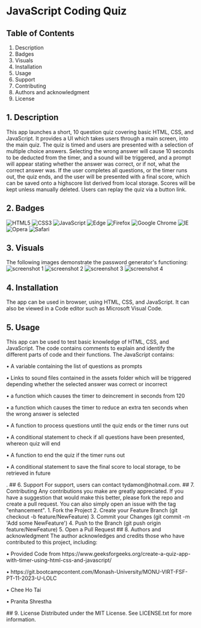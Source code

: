 # JavaScript Coding Quiz
## Table of Contents
1. Description
2. Badges
3. Visuals
4. Installation
5. Usage
6. Support
7. Contributing
8. Authors and acknowledgment
9. License
## 1. Description
This app launches a short, 10 question quiz covering basic HTML, CSS, and JavaScript. It provides a UI which takes users through a main screen, into the main quiz. The quiz is timed and users are presented with a selection of multiple choice answers. Selecting the wrong answer will cause 10 seconds to be deducted from the timer, and a sound will be triggered, and a prompt will appear stating whether the answer was correct, or if not, what the correct answer was. If the user completes all questions, or the timer runs out, the quiz ends, and the user will be presented with a final score, which can be saved onto a highscore list derived from local storage. Scores will be kept unless manually deleted.  Users can replay the quiz via a button link.
## 2. Badges
![HTML5](https://img.shields.io/badge/html5-%23E34F26.svg?style=for-the-badge&logo=html5&logoColor=white)
![CSS3](https://img.shields.io/badge/css3-%231572B6.svg?style=for-the-badge&logo=css3&logoColor=white)
![JavaScript](https://img.shields.io/badge/javascript-%23323330.svg?style=for-the-badge&logo=javascript&logoColor=%23F7DF1E)
![Edge](https://img.shields.io/badge/Edge-0078D7?style=for-the-badge&logo=Microsoft-edge&logoColor=white)
![Firefox](https://img.shields.io/badge/Firefox-FF7139?style=for-the-badge&logo=Firefox-Browser&logoColor=white)
![Google Chrome](https://img.shields.io/badge/Google%20Chrome-4285F4?style=for-the-badge&logo=GoogleChrome&logoColor=white)
![IE](https://img.shields.io/badge/Internet%20Explorer-0076D6?style=for-the-badge&logo=Internet%20Explorer&logoColor=white)
![Opera](https://img.shields.io/badge/Opera-FF1B2D?style=for-the-badge&logo=Opera&logoColor=white)
![Safari](https://img.shields.io/badge/Safari-000000?style=for-the-badge&logo=Safari&logoColor=white)
## 3. Visuals
The following images demonstrate the password generator's functioning:
![screenshot 1](https://github.com/sifwolf1991/coding-quiz/assets/139626561/6ed39c88-fb61-4b98-9f49-19e6fd7f9f8e)
![screenshot 2](https://github.com/sifwolf1991/coding-quiz/assets/139626561/1c0acffc-9870-450e-94f5-52695c054b56)
![screenshot 3](https://github.com/sifwolf1991/coding-quiz/assets/139626561/81c1fe8e-579d-4d57-b762-dde2d81651d9)
![screenshot 4](https://github.com/sifwolf1991/coding-quiz/assets/139626561/18a5c600-fde2-4c5c-bf38-7f04777ba306)
## 4. Installation
The app can be used in browser, using HTML, CSS, and JavaScript. It can also be viewed in a Code editor such as Microsoft Visual Code.
## 5. Usage
This app can be used to test basic knowledge of HTML, CSS, and JavaScript. 
The code contains comments to explain and identify the different parts of code and their functions.
The JavaScript contains: 
<p>•	A variable containing the list of questions as prompts</p>
<p>•	Links to sound files contained in the assets folder which will be triggered depending whether the selected answer was correct or incorrect</p>
<p>•	a function which causes the timer to deincrement in seconds from 120</p>
<p>•	a function which causes the timer to reduce an extra ten seconds when the wrong answer is selected</p>
<p>•	A function to process questions until the quiz ends or the timer runs out</p>
<p>•	A conditional statement to check if all questions have been presented, whereon quiz will end</p>
<p>•	A function to end the quiz if the timer runs out</p>
<p>•	A conditional statement to save the final score to local storage, to be retrieved in future</p>.
## 6. Support
For support, users can contact tydamon@hotmail.com.
## 7. Contributing
Any contributions you make are greatly appreciated.
If you have a suggestion that would make this better, please fork the repo and create a pull request. You can also simply open an issue with the tag "enhancement". 
1.	Fork the Project
2.	Create your Feature Branch (git checkout -b feature/NewFeature)
3.	Commit your Changes (git commit -m 'Add some NewFeature')
4.	Push to the Branch (git push origin feature/NewFeature)
5.	Open a Pull Request
## 8. Authors and acknowledgment
The author acknowledges and credits those who have contributed to this project, including:
<p>•	Provided Code from https://www.geeksforgeeks.org/create-a-quiz-app-with-timer-using-html-css-and-javascript/</p>
<p>•	https://git.bootcampcontent.com/Monash-University/MONU-VIRT-FSF-PT-11-2023-U-LOLC</p>
<p>•	Chee Ho Tai</p>
<p>•	Pranita Shrestha</p>
## 9. License
Distributed under the MIT License. See LICENSE.txt for more information.
